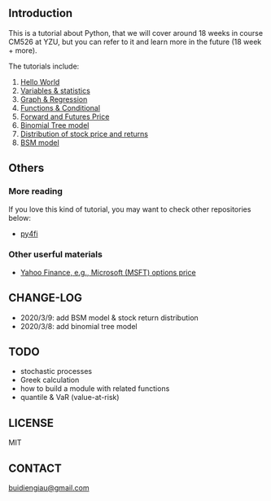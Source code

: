 
## Introduction

This is a tutorial about Python, that we will cover around 18 weeks in course CM526 at YZU, but you can refer to it and learn more in the future (18 week + more).

The tutorials include:

1. [Hello World](01_helloWorld.ipynb)
1. [Variables & statistics](02_varStats.ipynb)
1. [Graph & Regression](03_plotRegression.ipynb)
1. [Functions & Conditional](04_functionConditions.ipynb)
1. [Forward and Futures Price](05_forwardFuturesPrice.ipynb)
1. [Binomial Tree model](06_binomial.ipynb)
1. [Distribution of stock price and returns](07_priceReturnDist.ipynb)
1. [BSM model](08_bsm.ipynb)

## Others
### More reading

If you love this kind of tutorial, you may want to check other repositories below:

- [py4fi](https://github.com/yhilpisch/py4fi)

### Other userful materials
- [Yahoo Finance, e.g., Microsoft (MSFT) options price](https://finance.yahoo.com/quote/MSFT/options?p=MSFT)

## CHANGE-LOG

- 2020/3/9: add BSM model & stock return distribution
- 2020/3/8: add binomial tree model


## TODO

- stochastic processes
- Greek calculation
- how to build a module with related functions
- quantile & VaR (value-at-risk)

## LICENSE
MIT

## CONTACT
[buidiengiau@gmail.com](mailto:buidiengiau@gmail.com)

